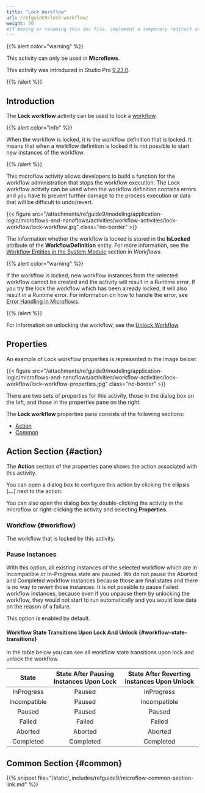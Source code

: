 ```yaml
---
title: "Lock Workflow"
url: /refguide9/lock-workflow/
weight: 70
#If moving or renaming this doc file, implement a temporary redirect and let the respective team know they should update the URL in the product. See Mapping to Products for more details.
---
```


{{% alert color="warning" %}}

This activity can only be used in **Microflows**.

This activity was introduced in Studio Pro [9.23.0](/releasenotes/studio-pro/9.23/#9230).

{{% /alert %}}

## Introduction

The **Lock workflow** activity can be used to lock a [workflow](/refguide9/workflows/). 

{{% alert color="info" %}}

When the workflow is locked, it is the workflow definition that is locked. It means that when a workflow definition is locked it is not possible to start new instances of the workflow.

{{% /alert %}}

This microflow activity allows developers to build a function for the workflow administration that stops the workflow execution. The Lock workflow activity can be used when the workflow definition contains errors and you have to prevent further damage to the process execution or data that will be difficult to undo/revert.

{{< figure src="/attachments/refguide9/modeling/application-logic/microflows-and-nanoflows/activities/workflow-activities/lock-workflow/lock-workflow.jpg" class="no-border" >}}

The information whether the workflow is locked is stored in the **IsLocked** attribute of the **WorkflowDefinition** entity. For more information, see the [Workflow Entities in the System Module](/refguide9/workflows/#workflow-entities) section in *Workflows*. 

{{% alert color="warning" %}}

If the workflow is locked, new workflow instances from the selected workflow cannot be created and the activity will result in a Runtime error. If you try the lock the workflow which has been already locked, it will also result in a Runtime error.  For information on how to handle the error, see [Error Handling in Microflows](/refguide9/error-handling-in-microflows/).

{{% /alert %}}

For information on unlocking the workflow, see the [Unlock Workflow](/refguide9/unlock-workflow/).

## Properties

An example of Lock workflow properties is represented in the image below:

{{< figure src="/attachments/refguide9/modeling/application-logic/microflows-and-nanoflows/activities/workflow-activities/lock-workflow/lock-workflow-properties.jpg" class="no-border" >}}

There are two sets of properties for this activity, those in the dialog box on the left, and those in the properties pane on the right.

The **Lock workflow** properties pane consists of the following sections:

* [Action](#action)
* [Common](#common)

## Action Section {#action}

The **Action** section of the properties pane shows the action associated with this activity.

You can open a dialog box to configure this action by clicking the ellipsis (**…**) next to the action.

You can also open the dialog box by double-clicking the activity in the microflow or right-clicking the activity and selecting **Properties**.

### Workflow {#workflow}

The workflow that is locked by this activity. 

### Pause Instances 

With this option, all existing instances of the selected workflow which are in Incompatible or In-Progress state are paused.
We do not pause the Aborted and Completed workflow instances because those are final states and there is no way to revert those instances.
It is not possible to pause Failed workflow instances, because even if you unpause them by unlocking the workflow, they would not start to run automatically and you would lose data on the reason of a failure.

This option is enabled by default.

#### Workflow State Transitions Upon Lock And Unlock {#workflow-state-transitions}

In the table below you can see all workflow state transitions upon lock and unlock the workflow.

| State | State After Pausing Instances Upon Lock | State After Reverting Instances Upon Unlock |
| :----: | :----: | :----: |
| InProgress | Paused | InProgress |
| Incompatible | Paused | Incompatible |
| Paused | Paused | Paused |
| Failed | Failed | Failed |
| Aborted | Aborted | Aborted |
| Completed | Completed | Completed |

## Common Section {#common}

{{% snippet file="/static/_includes/refguide9/microflow-common-section-link.md" %}}
